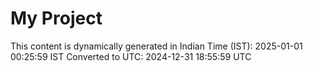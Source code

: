 # My Project

This content is dynamically generated in Indian Time (IST): 2025-01-01 00:25:59 IST
Converted to UTC: 2024-12-31 18:55:59 UTC
